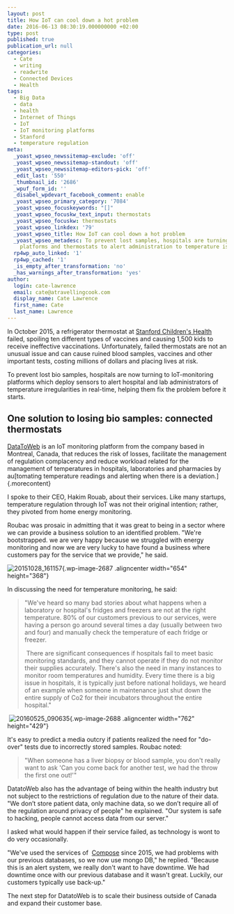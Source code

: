 ```yaml
---
layout: post
title: How IoT can cool down a hot problem
date: 2016-06-13 08:30:19.000000000 +02:00
type: post
published: true
publication_url: null
categories:
  - Cate
  - writing
  - readwrite
  - Connected Devices
  - Health
tags:
  - Big Data
  - data
  - health
  - Internet of Things
  - IoT
  - IoT monitoring platforms
  - Stanford
  - temperature regulation
meta:
  _yoast_wpseo_newssitemap-exclude: 'off'
  _yoast_wpseo_newssitemap-standout: 'off'
  _yoast_wpseo_newssitemap-editors-pick: 'off'
  _edit_last: '550'
  _thumbnail_id: '2686'
  _wpuf_form_id: ''
  _disabel_wpdevart_facebook_comment: enable
  _yoast_wpseo_primary_category: '7084'
  _yoast_wpseo_focuskeywords: "[]"
  _yoast_wpseo_focuskw_text_input: thermostats
  _yoast_wpseo_focuskw: thermostats
  _yoast_wpseo_linkdex: '79'
  _yoast_wpseo_title: How IoT can cool down a hot problem
  _yoast_wpseo_metadesc: To prevent lost samples, hospitals are turning to IoT-monitoring
    platforms and thermostats to alert administration to temperature issues in real-time.
  rp4wp_auto_linked: '1'
  rp4wp_cached: '1'
  _is_empty_after_transformation: 'no'
  _has_warnings_after_transformation: 'yes'
author:
  login: cate-lawrence
  email: cate@atravellingcook.com
  display_name: Cate Lawrence
  first_name: Cate
  last_name: Lawrence
---
```

In October 2015, a refrigerator thermostat at [Stanford Children's
Health](http://www.mercurynews.com/health/ci_28913345/bad-refrigerator-at-stanford-childrens-health-medical-office)
failed, spoiling ten different types of vaccines and causing 1,500 kids
to receive ineffective vaccinations. Unfortunately, failed thermostats
are not an unusual issue and can cause ruined blood samples, vaccines
and other important tests, costing millions of dollars and placing lives
at risk.

To prevent lost bio samples, hospitals are now turning to IoT-monitoring
platforms which deploy sensors to alert hospital and lab administrators
of temperature irregularities in real-time, helping them fix the problem
before it starts.

One solution to losing bio samples: connected thermostats
---------------------------------------------------------

[DataToWeb](http://datatoweb.com/) is an IoT monitoring platform from
the company based in Montreal, Canada, that reduces the risk of losses,
facilitate the management of regulation complacency and reduce workload
related for the management of temperatures in hospitals, laboratories
and pharmacies by au[tomating temperature readings and alerting when
there is a deviation.]{.morecontent}

I spoke to their CEO, Hakim Rouab, about their services. Like many
startups, temperature regulation through IoT was not their original
intention; rather, they pivoted from home energy monitoring.

Roubac was prosaic in admitting that it was great to being in a sector
where we can provide a business solution to an identified problem.
"We're bootstrapped. we are very happy because we struggled with energy
monitoring and now we are very lucky to have found a business where
customers pay for the service that we provide," he said.

![20151028\_161157](rw-import/20151028_161157.jpg){.wp-image-2687
.aligncenter width="654" height="368"}

In discussing the need for temperature monitoring, he said:

> "We've heard so many bad stories about what happens when a laboratory
> or hospital's fridges and freezers are not at the right temperature.
> 80% of our customers previous to our services, were having a person go
> around several times a day (usually between two and four) and manually
> check the temperature of each fridge or freezer.
>
>  There are significant consequences if hospitals fail to meet basic
> monitoring standards, and they cannot operate if they do not monitor
> their supplies accurately. There's also the need in many instances to
> monitor room temperatures and humidity. Every time there is a big
> issue in hospitals, it is typically just before national holidays, we
> heard of an example when someone in maintenance just shut down the
> entire supply of Co2 for their incubators throughout the entire
> hospital."

<div>

<div>

 ![20160525\_090635](rw-import/20160525_090635-1024x576.jpg){.wp-image-2688
.aligncenter width="762" height="429"}

</div>

</div>

It's easy to predict a media outcry if patients realized the need for
"do-over" tests due to incorrectly stored samples. Roubac noted:

> <div>
>
> "When someone has a liver biopsy or blood sample, you don't really
> want to ask 'Can you come back for another test, we had the throw the
> first one out!'"
>
> </div>

DatatoWeb also has the advantage of being within the health industry but
not subject to the restrictions of regulation due to the nature of their
data. "We don’t store patient data, only machine data, so we don’t
require all of the regulation around privacy of people" he explained.
"Our system is safe to hacking, people cannot access data from our
server."

I asked what would happen if their service failed, as technology is wont
to do very occasionally.

"We've used the services of  [Compose](https://www.compose.io/) since
2015, we had problems with our previous databases, so we now use mongo
DB," he replied. "Because this is an alert system, we really don't want
to have downtime. We had downtime once with our previous database and it
wasn't great. Luckily, our customers typically use back-up."

The next step for DatatoWeb is to scale their business outside of Canada
and expand their customer base.

<div>

</div>

